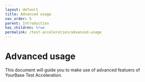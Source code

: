 ```yaml
---
layout: default
title: Advanced usage
nav_order: 5
parent: Introduction
has_children: true
permalink: /test-acceleration/advanced-usage
---
```


# Advanced usage
This document will guide you to make use of advanced featuers of YourBase Test Acceleration.
